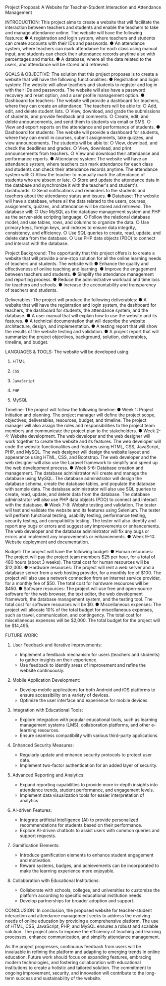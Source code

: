 Project Proposal: A Website for Teacher-Student Interaction and Attendance Management



INTRODUCTION:
This project aims to create a website that will facilitate the interaction between teachers and students and enable the teachers to take and manage attendance online. The website will have the following features:
● A registration and login system, where teachers and students can create accounts with their IDs and passwords.
● An attendance system, where teachers can mark attendance for each class using manual input, and students can check their attendance records anytime also with percentages and marks.
● A database, where all the data related to the users, and attendance will be stored and retrieved.

GOALS & OBJECTIVE:
The solution that this project proposes is to create a website that will have the following functionalities:
● Registration and login system: The website will allow teachers and students to register and log in with their IDs and passwords. The website will also have a password recovery and reset option, and a user profile management option.
● Dashboard for teachers: The website will provide a dashboard for teachers, where they can create an attendance. The teachers will be able to:
○ Add, edit, and delete student lists.
○ View, download, and grade the submissions of students, and provide feedback and comments.
○ Create, edit, and delete announcements, and send them to students via email or SMS.
○ View and export reports on the attendance and performance of students.
● Dashboard for students: The website will provide a dashboard for students, where they can enroll in courses, submit assignments, take quizzes, and view announcements. The students will be able to:
○ View, download, and check the deadlines and grades.
○ View, download, and print announcements from teachers.
○ View and download their attendance and performance reports.
● Attendance system: The website will have an attendance system, where teachers can mark attendance for each class and students can check their attendance records anytime. The attendance system will:
○ Allow the teacher to manually mark the attendance of students who are absent or late.
○ Store and update the attendance data in the database and synchronize it with the teacher's and student's dashboards.
○ Send notifications and reminders to the students and teachers about the attendance status and issues.
● Database: The website will have a database, where all the data related to the users, courses, assignments, quizzes, and attendance will be stored and retrieved. The database will:
○ Use MySQL as the database management system and PHP as the server-side scripting language.
○ Follow the relational database model, and use tables, rows, and columns to organize the data.
○ Use primary keys, foreign keys, and indexes to ensure data integrity, consistency, and efficiency.
○ Use SQL queries to create, read, update, and delete data from the database.
○ Use PHP data objects (PDO) to connect and interact with the database.

Project Background:
The opportunity that this project offers is to create a website that will provide a one-stop solution for all the online learning needs of teachers and students. The website will:
● Enhance the quality and effectiveness of online teaching and learning.
● Improve the engagement between teachers and students.
● Simplify the attendance management and reporting process.
● Reduce the administrative workload and time loss for teachers and schools.
● Increase the accountability and transparency of teachers and students.

Deliverables:
The project will produce the following deliverables:
● A website that will have the registration and login system, the dashboard for teachers, the dashboard for students, the attendance system, and the database.
● A user manual that will explain how to use the website and its features.
● A technical documentation that will describe the website architecture, design, and implementation.
● A testing report that will show the results of the website testing and validation.
● A project report that will summarize the project objectives, background, solution, deliverables, timeline, and budget.
 
LANGUAGES & TOOLS:
The website will be developed using
1.    HTML
2.     CSS
3.     JavaScript
4.     PHP 
5.    MySQL
 
Timeline:
The project will follow the following timeline:
● Week 1: Project initiation and planning. The project manager will define the project scope, objectives, deliverables, resources, budget, and timeline. The project manager will also assign the roles and responsibilities to the project team members and communicate the project plan to the stakeholders.
● Week 2-4: Website development. The web developer and the web designer will work together to create the website and its features. The web developer will code the website functionalities and features using HTML, CSS, JavaScript, PHP, and MySQL. The web designer will design the website layout and appearance using HTML, CSS, and Bootstrap. The web developer and the web designer will also use the Laravel framework to simplify and speed up the web development process.
● Week 5-6: Database creation and management. The database administrator will create and manage the database using MySQL. The database administrator will design the database schema, create the database tables, and populate the database with sample data. The database administrator will also use SQL queries to create, read, update, and delete data from the database. The database administrator will also use PHP data objects (PDO) to connect and interact with the database.
● Week 7-8: Website testing and validation. The tester will test and validate the website and its features using Selenium. The tester will perform functional testing, usability testing, performance testing, security testing, and compatibility testing. The tester will also identify and report any bugs or errors and suggest any improvements or enhancements. The web developer and the database administrator will fix any bugs or errors and implement any improvements or enhancements.
● Week 9-10: Website deployment and documentation.

Budget:
The project will have the following budget:
● Human resources: The project will pay the project team members $25 per hour, for a total of 480 hours (about 3 weeks). The total cost for human resources will be $12,000.
● Hardware resources: The project will rent a web server and a database server from a web hosting provider, for a monthly fee of $100. The project will also use a network connection from an internet service provider, for a monthly fee of $50. The total cost for hardware resources will be $450.
● Software resources: The project will use free and open-source software for the web browser, the text editor, the web development framework, the database management system, and the testing tool. The total cost for software resources will be $0.
● Miscellaneous expenses: The project will allocate 10% of the total budget for miscellaneous expenses, such as travel, communication, and contingency. The total cost for miscellaneous expenses will be $2,000.
The total budget for the project will be $14,495.

FUTURE WORK:
1. User Feedback and Iterative Improvements:
   - Implement a feedback mechanism for users (teachers and students) to gather insights on their experience.
   - Use feedback to identify areas of improvement and refine the website continuously.
 
2. Mobile Application Development:
   - Develop mobile applications for both Android and iOS platforms to ensure accessibility on a variety of devices.
   - Optimize the user interface and experience for mobile devices.
 
3. Integration with Educational Tools:
   - Explore integration with popular educational tools, such as learning management systems (LMS), collaboration platforms, and other e-learning resources.
   - Ensure seamless compatibility with various third-party applications.
 
4. Enhanced Security Measures:
   - Regularly update and enhance security protocols to protect user data.
   - Implement two-factor authentication for an added layer of security.
 
5. Advanced Reporting and Analytics:
   - Expand reporting capabilities to provide more in-depth insights into attendance trends, student performance, and engagement levels.
   - Implement data visualization tools for easier interpretation of analytics.
 
6. AI-driven Features:
   - Integrate artificial intelligence (AI) to provide personalized recommendations for students based on their performance.
   - Explore AI-driven chatbots to assist users with common queries and support requests.
 
7. Gamification Elements:
   - Introduce gamification elements to enhance student engagement and motivation.
   - Reward systems, badges, and achievements can be incorporated to make the learning experience more enjoyable.
 
8. Collaboration with Educational Institutions:
   - Collaborate with schools, colleges, and universities to customize the platform according to specific educational institution needs.
   - Develop partnerships for broader adoption and support.
 
CONCLUSION:
In conclusion, the proposed website for teacher-student interaction and attendance management seeks to address the evolving needs of online education by providing a comprehensive platform. The use of HTML, CSS, JavaScript, PHP, and MySQL ensures a robust and scalable solution. The project aims to improve the efficiency of teaching and learning processes, enhance communication, and simplify attendance management.
 
As the project progresses, continuous feedback from users will be invaluable in refining the platform and adapting to emerging trends in online education. Future work should focus on expanding features, embracing modern technologies, and fostering collaboration with educational institutions to create a holistic and tailored solution. The commitment to ongoing improvement, security, and innovation will contribute to the long-term success and sustainability of the website.
